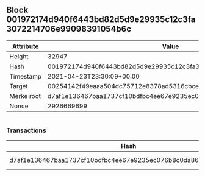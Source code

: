 ## Block 001972174d940f6443bd82d5d9e29935c12c3fa3072214706e99098391054b6c

Attribute | Value
--- | ---
Height | 32947
Hash | 001972174d940f6443bd82d5d9e29935c12c3fa3072214706e99098391054b6c
Timestamp | 2021-04-23T23:30:09+00:00
Target | 00254142f49eaaa504dc75712e8378ad5316cbcead634704b3734b6271167cc4
Merke root | d7af1e136467baa1737cf10bdfbc4ee67e9235ec076b8c0da868b7eb3a2ae162
Nonce | 2926669699

```

```

### Transactions

Hash | Amount
--- | ---
[d7af1e136467baa1737cf10bdfbc4ee67e9235ec076b8c0da868b7eb3a2ae162](d7af1e136467baa1737cf10bdfbc4ee67e9235ec076b8c0da868b7eb3a2ae162.md) | 10.00000000 SKEPTI 
